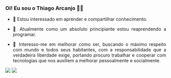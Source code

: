 ###   Oi! Eu sou o Thiago Arcanjo ✌🏿

- <p align="justify"> 🐳 Estou interessado em aprender e compartilhar conhecimento.</p>
- <p align="justify">🌱 Atualmente como um absoluto principiante estou reaprendendo a programar.</p>
- <p align="justify">🐸 Interesso-me em melhorar como ser, buscando o máximo respeito com mundo e todos seus habitantes, com  a responsabilidade  que a verdadeira liberdade exige, portando procuro trabalhar e cooperar com tecnologias que nos auxiliem a melhorar pessoalmente e socialmente.</p>

<div id="contato">
  <a href="https://www.linkedin.com/in/thiagoarcanjodeoliveira/"><img src="https://img.shields.io/badge/LinkedIn-0077B5?style=for-the-badge&logo=linkedin&logoColor=white"></a>
  <a href="thiagokai.arcanjo@gmail.com"><img src="https://img.shields.io/badge/Gmail-D14836?style=for-the-badge&logo=gmail&logoColor=white"></a>
<div>
